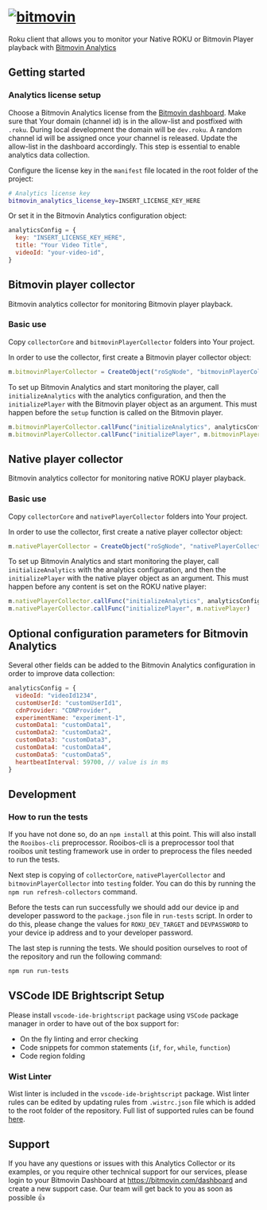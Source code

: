 # [![bitmovin](http://bitmovin-a.akamaihd.net/webpages/bitmovin-logo-github.png)](http://www.bitmovin.com)

Roku client that allows you to monitor your Native ROKU or Bitmovin Player playback with [Bitmovin Analytics](https://bitmovin.com/video-analytics)

## Getting started

### Analytics license setup

Choose a Bitmovin Analytics license from the [Bitmovin dashboard](https://bitmovin.com/dashboard/analytics/licenses).
Make sure that Your domain (channel id) is in the allow-list and postfixed with `.roku`.
During local development the domain will be `dev.roku`.
A random channel id will be assigned once your channel is released. Update the allow-list in the dashboard accordingly.
This step is essential to enable analytics data collection.

Configure the license key in the `manifest` file located in the root folder of the project:

```bash
# Analytics license key
bitmovin_analytics_license_key=INSERT_LICENSE_KEY_HERE
```

Or set it in the Bitmovin Analytics configuration object:

```javascript
analyticsConfig = {
  key: "INSERT_LICENSE_KEY_HERE",
  title: "Your Video Title",
  videoId: "your-video-id",
}
```

## Bitmovin player collector

Bitmovin analytics collector for monitoring Bitmovin player playback.

### Basic use

Copy `collectorCore` and `bitmovinPlayerCollector` folders into Your project.

In order to use the collector, first create a Bitmovin player collector object:

```javascript
m.bitmovinPlayerCollector = CreateObject("roSgNode", "bitmovinPlayerCollector")
```

To set up Bitmovin Analytics and start monitoring the player, call `initializeAnalytics` with the analytics configuration, and then the `initializePlayer` with the Bitmovin player object as an argument.
This must happen before the `setup` function is called on the Bitmovin player.

```javascript
m.bitmovinPlayerCollector.callFunc("initializeAnalytics", analyticsConfig)
m.bitmovinPlayerCollector.callFunc("initializePlayer", m.bitmovinPlayer)
```

## Native player collector

Bitmovin analytics collector for monitoring native ROKU player playback.

### Basic use

Copy `collectorCore` and `nativePlayerCollector` folders into Your project.

In order to use the collector, first create a native player collector object:

```javascript
m.nativePlayerCollector = CreateObject("roSgNode", "nativePlayerCollector")
```

To set up Bitmovin Analytics and start monitoring the player, call `initializeAnalytics` with the analytics configuration, and then the `initializePlayer` with the native player object as an argument.
This must happen before any content is set on the ROKU native player:

```javascript
m.nativePlayerCollector.callFunc("initializeAnalytics", analyticsConfig)
m.nativePlayerCollector.callFunc("initializePlayer", m.nativePlayer)
```

## Optional configuration parameters for Bitmovin Analytics

Several other fields can be added to the Bitmovin Analytics configuration in order to improve data collection:

```javascript
analyticsConfig = {
  videoId: "videoId1234",
  customUserId: "customUserId1",
  cdnProvider: "CDNProvider",
  experimentName: "experiment-1",
  customData1: "customData1",
  customData2: "customData2",
  customData3: "customData3",
  customData4: "customData4",
  customData5: "customData5",
  heartbeatInterval: 59700, // value is in ms
}
```

## Development

### How to run the tests

If you have not done so, do an `npm install` at this point. This will also install the `Rooibos-cli` preprocessor.
Rooibos-cli is a preprocessor tool that rooibos unit testing framework use in order to preprocess the files needed to run the tests.

Next step is copying of `collectorCore`, `nativePlayerCollector` and `bitmovinPlayerCollector` into `testing` folder. You can do this by running the `npm run refresh-collectors` command.

Before the tests can run successfully we should add our device ip and developer password to the `package.json` file in `run-tests` script. In order to do this, please change the values for `ROKU_DEV_TARGET` and `DEVPASSWORD` to your device ip address and to your developer password.

The last step is running the tests. We should position ourselves to root of the repository and run the following command:

```bash
npm run run-tests
```

## VSCode IDE Brightscript Setup

Please install `vscode-ide-brightscript` package using `VSCode` package manager in order to have out of the box support for:

- On the fly linting and error checking
- Code snippets for common statements (`if`, `for`, `while`, `function`)
- Code region folding

### Wist Linter

Wist linter is included in the `vscode-ide-brightscript` package.
Wist linter rules can be edited by updating rules from `.wistrc.json` file which is added to the root folder of the repository.
Full list of supported rules can be found [here](https://willowtreeapps.github.io/wist/user-guide/rules/).

## Support

If you have any questions or issues with this Analytics Collector or its examples, or you require other technical support for our services, please login to your Bitmovin Dashboard at https://bitmovin.com/dashboard and create a new support case. Our team will get back to you as soon as possible 👍
